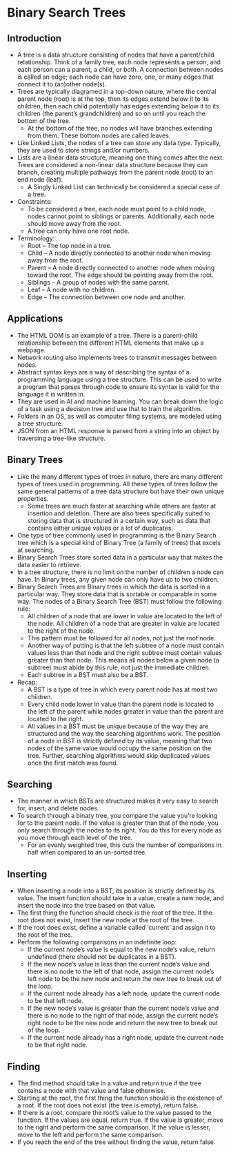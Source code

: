 # Binary Search Trees

## Introduction
- A tree is a data structure consisting of nodes that have a parent/child relationship. Think of a family tree, each node represents a person, and each person can a parent, a child, or both. A connection between nodes is called an edge; each node can have zero, one, or many edges that connect it to (an)other node(s).
- Trees are typically diagramed in a top-down nature, where the central parent node (root) is at the top, then its edges extend below it to its children, then each child potentially has edges extending below it to its children (the parent’s grandchildren) and so on until you reach the bottom of the tree.
    - At the bottom of the tree, no nodes will have branches extending from them. These bottom nodes are called leaves.
- Like Linked Lists, the nodes of a tree can store any data type. Typically, they are used to store strings and/or numbers.
- Lists are a linear data structure, meaning one thing comes after the next. Trees are considered a non-linear data structure because they can branch, creating multiple pathways from the parent node (root) to an end node (leaf).
    - A Singly Linked List can technically be considered a special case of a tree.
- Constraints:
    - To be considered a tree, each node must point to a child node, nodes cannot point to siblings or parents. Additionally, each node should move away from the root.
    - A tree can only have one root node.
- Terminology:
    - Root – The top node in a tree.
    - Child – A node directly connected to another node when moving away from the root.
    - Parent – A node directly connected to another node when moving toward the root. The edge should be pointing away from the root.
    - Siblings – A group of nodes with the same parent.
    - Leaf – A node with no children.
    - Edge – The connection between one node and another.
## Applications
- The HTML DOM is an example of a tree. There is a parent-child relationship between the different HTML elements that make up a webpage.
- Network routing also implements trees to transmit messages between nodes.
- Abstract syntax keys are a way of describing the syntax of a programming language using a tree structure. This can be used to write a program that parses through code to ensure its syntax is valid for the language it is written in.
- They are used in AI and machine learning. You can break down the logic of a task using a decision tree and use that to train the algorithm.
- Folders in an OS, as well as computer filing systems, are modeled using a tree structure.
- JSON from an HTML response is parsed from a string into an object by traversing a tree-like structure.
## Binary Trees
- Like the many different types of trees in nature, there are many different types of trees used in programming. All these types of trees follow the same general patterns of a tree data structure but have their own unique properties.
    - Some trees are much faster at searching while others are faster at insertion and deletion. There are also trees specifically suited to storing data that is structured in a certain way, such as data that contains either unique values or a lot of duplicates.
- One type of tree commonly used in programming is the Binary Search tree which is a special kind of Binary Tree (a family of trees) that excels at searching.
- Binary Search Trees store sorted data in a particular way that makes the data easier to retrieve.
- In a tree structure, there is no limit on the number of children a node can have. In Binary trees, any given node can only have up to two children.
- Binary Search Trees are Binary trees in which the data is sorted in a particular way. They store data that is sortable or comparable in some way. The nodes of a Binary Search Tree (BST) must follow the following rule:
    - All children of a node that are lower in value are located to the left of the node. All children of a node that are greater in value are located to the right of the node.
    - This pattern must be followed for all nodes, not just the root node.
    - Another way of putting is that the left subtree of a node must contain values less than that node and the right subtree must contain values greater than that node. This means all nodes below a given node (a subtree) must abide by this rule, not just the immediate children.
    - Each subtree in a BST must also be a BST.
- Recap:
    - A BST is a type of tree in which every parent node has at most two children.
    - Every child node lower in value than the parent node is located to the left of the parent while nodes greater in value than the parent are located to the right.
    - All values in a BST must be unique because of the way they are structured and the way the searching algorithms work. The position of a node in BST is strictly defined by its value, meaning that two nodes of the same value would occupy the same position on the tree. Further, searching algorithms would skip duplicated values once the first match was found.
## Searching
- The manner in which BSTs are structured makes it very easy to search for, insert, and delete nodes.
- To search through a binary tree, you compare the value you’re looking for to the parent node. If the value is greater than that of the node, you only search through the nodes to its right. You do this for every node as you move through each level of the tree.
    - For an evenly weighted tree, this cuts the number of comparisons in half when compared to an un-sorted tree.
## Inserting
- When inserting a node into a BST, its position is strictly defined by its value. The insert function should take in a value, create a new node, and insert the node into the tree based on that value.
- The first thing the function should check is the root of the tree. If the root does not exist, insert the new node at the root of the tree.
- If the root does exist, define a variable called ‘current’ and assign it to the root of the tree.
- Perform the following comparisons in an indefinite loop:
    - If the current node’s value is equal to the new node’s value, return undefined (there should not be duplicates in a BST).
    - If the new node’s value is less than the current node’s value and there is no node to the left of that node, assign the current node’s left node to be the new node and return the new tree to break out of the loop.
    - If the current node already has a left node, update the current node to be that left node.
    - If the new node’s value is greater than the current node’s value and there is no node to the right of that node, assign the current node’s right node to be the new node and return the new tree to break out of the loop.
    - If the current node already has a right node, update the current node to be that right node.
## Finding
- The find method should take in a value and return true if the tree contains a node with that value and false otherwise.
- Starting at the root, the first thing the function should is the existence of a root. If the root does not exist (the tree is empty), return false.
- If there is a root, compare the root’s value to the value passed to the function. If the values are equal, return true. If the value is greater, move to the right and perform the same comparison. If the value is lesser, move to the left and perform the same comparison.
- If you reach the end of the tree without finding the value, return false.
